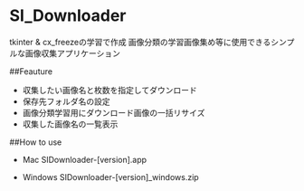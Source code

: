 # SI_Downloader
tkinter & cx_freezeの学習で作成
画像分類の学習画像集め等に使用できるシンプルな画像収集アプリケーション

##Feauture
- 収集したい画像名と枚数を指定してダウンロード
- 保存先フォルダ名の設定
- 画像分類学習用にダウンロード画像の一括リサイズ
- 収集した画像名の一覧表示

##How to use
- Mac
 SIDownloader-[version].app

- Windows
SIDownloader-[version]_windows.zip

